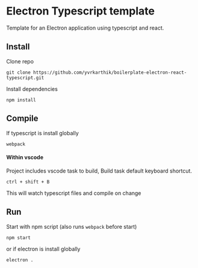 # Electron Typescript template

Template for an Electron application using typescript and react.

## Install

Clone repo

`git clone https://github.com/yvrkarthik/boilerplate-electron-react-typescript.git`

Install dependencies

`npm install`

## Compile

If typescript is install globally

`webpack`

#### Within vscode

Project includes vscode task to build, Build task default keyboard shortcut.

`ctrl + shift + B`

This will watch typescript files and compile on change

## Run

Start with npm script (also runs `webpack` before start)

`npm start`

or if electron is install globally

`electron .`
